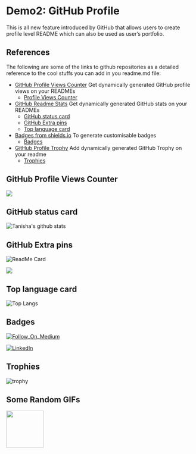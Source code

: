 # Demo2: GitHub Profile 

This is all new feature introduced by GitHub that allows users to create profile level README which can also be used as user’s portfolio.



## References

The following are some of the links to github repositories as a detailed reference to the cool stuffs you can add in you readme.md file:

- [GitHub Profile Views Counter](https://github.com/antonkomarev/github-profile-views-counter) Get dynamically generated GitHub profile views on your READMEs
  - [Profile Views Counter](https://github.com/tanishabisht/demo2/#GitHub-Profile-Views-Counter)
- [GitHub Readme Stats](https://github.com/anuraghazra/github-readme-stats#github-stats-card) Get dynamically generated GitHub stats on your READMEs
  - [GitHub status card](https://github.com/tanishabisht/demo2/#GitHub-status-card)
  - [GitHub Extra pins](https://github.com/tanishabisht/demo2/#GitHub-Extra-pins)
  - [Top language card](https://github.com/tanishabisht/demo2/#Top-language-card)
- [Badges from shields.io](https://shields.io/) To generate customisable badges
  - [Badges](https://github.com/tanishabisht/demo2/#Badges)
- [GitHub Profile Trophy](https://github.com/ryo-ma/github-profile-trophy) Add dynamically generated GitHub Trophy on your readme
  - [Trophies](https://github.com/tanishabisht/demo2/#Trophies)


## GitHub Profile Views Counter
![](https://komarev.com/ghpvc/?username=tanishabisht&style=flat&color=42b883&label=WELCOME+visitor+number:)


## GitHub status card
![Tanisha's github stats](https://github-readme-stats.vercel.app/api?username=tanishabisht&show_icons=true&theme=vue)


## GitHub Extra pins
![ReadMe Card](https://github-readme-stats.vercel.app/api/pin?username=tanishabisht&repo=demo1&theme=vue)

<a href="https://github.com/anuraghazra/github-readme-stats">
  <img align="center" src="https://github-readme-stats.vercel.app/api/pin/?username=anuraghazra&repo=github-readme-stats&theme=vue" />
</a>



## Top language card
![Top Langs](https://github-readme-stats.vercel.app/api/top-langs/?username=tanishabisht&layout=compact&theme=vue)


## Badges

[![Follow_On_Medium](https://img.shields.io/badge/Follow_On_Medium-Tanisha_Bisht-green.svg)](https://medium.com/@tanisha.bisht2020)

[![LinkedIn](https://img.shields.io/badge/Connect_On_LinkedIn-Tanisha_Bisht-blue.svg?style=flat)](https://www.linkedin.com/in/tanisha-bisht-17542a192/)


## Trophies
![trophy](https://github-profile-trophy.vercel.app/?username=tanishabisht&theme=vue&row=2&column=3&margin-w=15&margin-h=15)


## Some Random GIFs

<img src='https://user-images.githubusercontent.com/5713670/87202985-820dcb80-c2b6-11ea-9f56-7ec461c497c3.gif' width='100"'>
